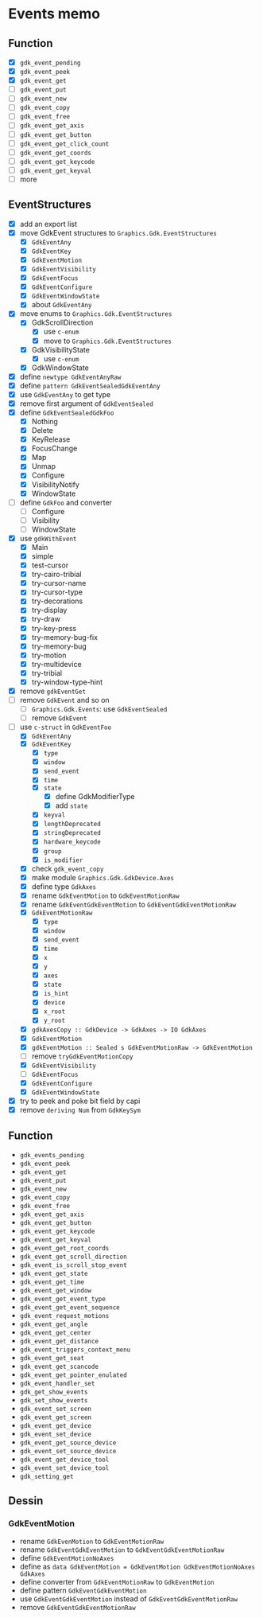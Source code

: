 Events memo
===========

Function
--------

* [x] `gdk_event_pending`
* [x] `gdk_event_peek`
* [x] `gdk_event_get`
* [ ] `gdk_event_put`
* [ ] `gdk_event_new`
* [ ] `gdk_event_copy`
* [ ] `gdk_event_free`
* [ ] `gdk_event_get_axis`
* [ ] `gdk_event_get_button`
* [ ] `gdk_event_get_click_count`
* [ ] `gdk_event_get_coords`
* [ ] `gdk_event_get_keycode`
* [ ] `gdk_event_get_keyval`
* [ ] more

EventStructures
---------------

* [x] add an export list
* [x] move GdkEvent structures to `Graphics.Gdk.EventStructures`
	+ [x] `GdkEventAny`
	+ [x] `GdkEventKey`
	+ [x] `GdkEventMotion`
	+ [x] `GdkEventVisibility`
	+ [x] `GdkEventFocus`
	+ [x] `GdkEventConfigure`
	+ [x] `GdkEventWindowState`
	+ [x] about `GdkEventAny`
* [x] move enums to `Graphics.Gdk.EventStructures`
	+ [x] GdkScrollDirection
		- [x] use `c-enum`
		- [x] move to `Graphics.Gdk.EventStructures`
	+ [x] GdkVisibilityState
		- [x] use `c-enum`
	+ [x] GdkWindowState
* [x] define `newtype GdkEventAnyRaw`
* [x] define `pattern GdkEventSealedGdkEventAny`
* [x] use `GdkEventAny` to get type
* [x] remove first argument of `GdkEventSealed`
* [x] define `GdkEventSealedGdkFoo`
	+ [x] Nothing
	+ [x] Delete
	+ [x] KeyRelease
	+ [x] FocusChange
	+ [x] Map
	+ [x] Unmap
	+ [x] Configure
	+ [x] VisibilityNotify
	+ [x] WindowState
* [ ] define `GdkFoo` and converter
	+ [ ] Configure
	+ [ ] Visibility
	+ [ ] WindowState
* [x] use `gdkWithEvent`
	+ [x] Main
	+ [x] simple
	+ [x] test-cursor
	+ [x] try-cairo-tribial
	+ [x] try-cursor-name
	+ [x] try-cursor-type
	+ [x] try-decorations
	+ [x] try-display
	+ [x] try-draw
	+ [x] try-key-press
	+ [x] try-memory-bug-fix
	+ [x] try-memory-bug
	+ [x] try-motion
	+ [x] try-multidevice
	+ [x] try-tribial
	+ [x] try-window-type-hint
* [x] remove `gdkEventGet`
* [ ] remove `GdkEvent` and so on
	+ [ ] `Graphics.Gdk.Events`: use `GdkEventSealed`
	+ [ ] remove `GdkEvent`
* [ ] use `c-struct` in `GdkEventFoo`
	+ [x] `GdkEventAny`
	+ [x] `GdkEventKey`
		- [x] `type`
		- [x] `window`
		- [x] `send_event`
		- [x] `time`
		- [x] `state`
			* [x] define GdkModifierType
			* [x] add `state`
		- [x] `keyval`
		- [x] `lengthDeprecated`
		- [x] `stringDeprecated`
		- [x] `hardware_keycode`
		- [x] `group`
		- [x] `is_modifier`
	+ [x] check `gdk_event_copy`
	+ [x] make module `Graphics.Gdk.GdkDevice.Axes`
	+ [x] define type `GdkAxes`
	+ [x] rename `GdkEventMotion` to `GdkEventMotionRaw`
	+ [x] rename `GdkEventGdkEventMotion` to `GdkEventGdkEventMotionRaw`
	+ [x] `GdkEventMotionRaw`
		- [x] `type`
		- [x] `window`
		- [x] `send_event`
		- [x] `time`
		- [x] `x`
		- [x] `y`
		- [x] `axes`
		- [x] `state`
		- [x] `is_hint`
		- [x] `device`
		- [x] `x_root`
		- [x] `y_root`
	+ [x] `gdkAxesCopy :: GdkDevice -> GdkAxes -> IO GdkAxes`
	+ [x] `GdkEventMotion`
	+ [x] `gdkEventMotion :: Sealed s GdkEventMotionRaw -> GdkEventMotion`
	+ [ ] remove `tryGdkEventMotionCopy`
	+ [x] `GdkEventVisibility`
	+ [ ] `GdkEventFocus`
	+ [x] `GdkEventConfigure`
	+ [x] `GdkEventWindowState`
* [x] try to peek and poke bit field by capi
* [x] remove `deriving Num` from `GdkKeySym`

Function
--------

* `gdk_events_pending`
* `gdk_event_peek`
* `gdk_event_get`
* `gdk_event_put`
* `gdk_event_new`
* `gdk_event_copy`
* `gdk_event_free`
* `gdk_event_get_axis`
* `gdk_event_get_button`
* `gdk_event_get_keycode`
* `gdk_event_get_keyval`
* `gdk_event_get_root_coords`
* `gdk_event_get_scroll_direction`
* `gdk_event_is_scroll_stop_event`
* `gdk_event_get_state`
* `gdk_event_get_time`
* `gdk_event_get_window`
* `gdk_event_get_event_type`
* `gdk_event_get_event_sequence`
* `gdk_event_request_motions`
* `gdk_event_get_angle`
* `gdk_event_get_center`
* `gdk_event_get_distance`
* `gdk_event_triggers_context_menu`
* `gdk_event_get_seat`
* `gdk_event_get_scancode`
* `gdk_event_get_pointer_enulated`
* `gdk_event_handler_set`
* `gdk_get_show_events`
* `gdk_set_show_events`
* `gdk_event_set_screen`
* `gdk_event_get_screen`
* `gdk_event_get_device`
* `gdk_event_set_device`
* `gdk_event_get_source_device`
* `gdk_event_set_source_device`
* `gdk_event_get_device_tool`
* `gdk_event_set_device_tool`
* `gdk_setting_get`

Dessin
------

### GdkEventMotion

* rename `GdkEvenMotion` to `GdkEventMotionRaw`
* rename `GdkEventGdkEventMotion` to `GdkEventGdkEventMotionRaw`
* define `GdkEventMotionNoAxes`
* define as `data GdkEventMotion = GdkEventMotion GdkEventMotionNoAxes GdkAxes`
* define converter from `GdkEventMotionRaw` to `GdkEventMotion`
* define pattern `GdkEventGdkEventMotion`
* use `GdkEventGdkEventMotion` instead of `GdkEventGdkEventMotionRaw`
* remove `GdkEventGdkEventMotionRaw`
